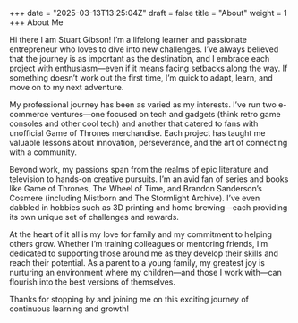 +++
date = "2025-03-13T13:25:04Z"
draft = false
title = "About"
weight = 1
+++
About Me

Hi there I am Stuart Gibson! I’m a lifelong learner and passionate entrepreneur who loves to dive into new challenges. I’ve always believed that the journey is as important as the destination, and I embrace each project with enthusiasm—even if it means facing setbacks along the way. If something doesn’t work out the first time, I’m quick to adapt, learn, and move on to my next adventure.

My professional journey has been as varied as my interests. I’ve run two e-commerce ventures—one focused on tech and gadgets (think retro game consoles and other cool tech) and another that catered to fans with unofficial Game of Thrones merchandise. Each project has taught me valuable lessons about innovation, perseverance, and the art of connecting with a community.

Beyond work, my passions span from the realms of epic literature and television to hands-on creative pursuits. I’m an avid fan of series and books like Game of Thrones, The Wheel of Time, and Brandon Sanderson’s Cosmere (including Mistborn and The Stormlight Archive). I’ve even dabbled in hobbies such as 3D printing and home brewing—each providing its own unique set of challenges and rewards.

At the heart of it all is my love for family and my commitment to helping others grow. Whether I’m training colleagues or mentoring friends, I’m dedicated to supporting those around me as they develop their skills and reach their potential. As a parent to a young family, my greatest joy is nurturing an environment where my children—and those I work with—can flourish into the best versions of themselves.

Thanks for stopping by and joining me on this exciting journey of continuous learning and growth!